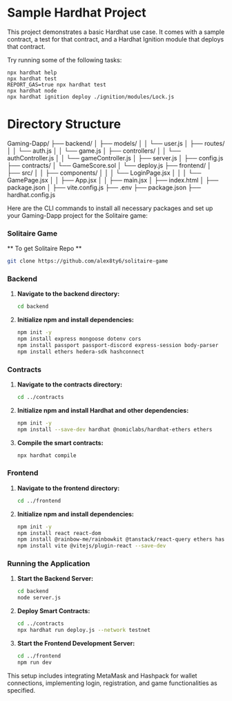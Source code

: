 # Sample Hardhat Project

This project demonstrates a basic Hardhat use case. It comes with a sample contract, a test for that contract, and a Hardhat Ignition module that deploys that contract.

Try running some of the following tasks:

```shell
npx hardhat help
npx hardhat test
REPORT_GAS=true npx hardhat test
npx hardhat node
npx hardhat ignition deploy ./ignition/modules/Lock.js
```

# Directory Structure

Gaming-Dapp/
├── backend/
│   ├── models/
│   │   └── user.js
│   ├── routes/
│   │   └── auth.js
│   │   └── game.js
│   ├── controllers/
│   │   └── authController.js
│   │   └── gameController.js
│   ├── server.js
│   ├── config.js
├── contracts/
│   └── GameScore.sol
│   └── deploy.js
├── frontend/
│   ├── src/
│   │   ├── components/
│   │   │   └── LoginPage.jsx
│   │   │   └── GamePage.jsx
│   │   ├── App.jsx
│   │   ├── main.jsx
│   ├── index.html
│   ├── package.json
│   ├── vite.config.js
├── .env
├── package.json
├── hardhat.config.js

Here are the CLI commands to install all necessary packages and set up your Gaming-Dapp project for the Solitaire game:

### Solitaire Game

** To get Solitaire Repo **
```sh
git clone https://github.com/alex8ty6/solitaire-game
```

### Backend
1. **Navigate to the backend directory:**
   ```sh
   cd backend
   ```

2. **Initialize npm and install dependencies:**
   ```sh
   npm init -y
   npm install express mongoose dotenv cors
   npm install passport passport-discord express-session body-parser
   npm install ethers hedera-sdk hashconnect
   ```

### Contracts
1. **Navigate to the contracts directory:**
   ```sh
   cd ../contracts
   ```

2. **Initialize npm and install Hardhat and other dependencies:**
   ```sh
   npm init -y
   npm install --save-dev hardhat @nomiclabs/hardhat-ethers ethers
   ```

3. **Compile the smart contracts:**
   ```sh
   npx hardhat compile
   ```

### Frontend
1. **Navigate to the frontend directory:**
   ```sh
   cd ../frontend
   ```

2. **Initialize npm and install dependencies:**
   ```sh
   npm init -y
   npm install react react-dom
   npm install @rainbow-me/rainbowkit @tanstack/react-query ethers hashconnect wagmi react-router-dom
   npm install vite @vitejs/plugin-react --save-dev
   ```

### Running the Application
1. **Start the Backend Server:**
   ```sh
   cd backend
   node server.js
   ```

2. **Deploy Smart Contracts:**
   ```sh
   cd ../contracts
   npx hardhat run deploy.js --network testnet
   ```

3. **Start the Frontend Development Server:**
   ```sh
   cd ../frontend
   npm run dev
   ```


This setup includes integrating MetaMask and Hashpack for wallet connections, implementing login, registration, and game functionalities as specified.
